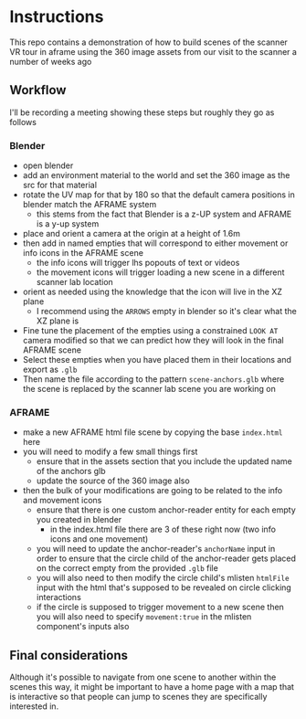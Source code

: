 # Instructions

This repo contains a demonstration of how to build scenes of the scanner VR tour in aframe using the 360 image assets from our visit to the scanner a number of weeks ago

## Workflow

I'll be recording a meeting showing these steps but roughly they go as follows
### Blender
* open blender
* add an environment material to the world and set the 360 image as the src for that material
* rotate the UV map for that by 180 so that the default camera positions in blender match the AFRAME system
    * this stems from the fact that Blender is a z-UP system and AFRAME is a y-up system
* place and orient a camera at the origin at a height of 1.6m 
* then add in named empties that will correspond to either movement  or info icons in the AFRAME scene
    * the info icons will trigger lhs popouts of text or videos
    * the movement icons will trigger  loading a new scene in a different scanner lab location 
* orient as needed using the knowledge that the icon will live in the XZ plane 
    * I recommend using the `ARROWS` empty in blender so it's clear what the XZ plane is
* Fine tune the placement of the empties using a constrained `LOOK AT` camera modified so that we can predict how they will look in the final AFRAME scene
* Select these empties when you have placed them in their locations and export as `.glb`
* Then name the file according to the pattern `scene-anchors.glb` where the scene is replaced by the scanner lab scene you are working on
### AFRAME
* make a new AFRAME html file scene  by copying the base `index.html` here
* you will need to modify a few small things first
    * ensure that in the assets section that you include the updated name of the anchors glb
    * update the source of the 360 image also
* then the bulk of your modifications are going to be related to the info and movement icons
    * ensure that there is one custom anchor-reader entity for each empty you created in blender
        * in the index.html file there are 3 of these right now (two info icons and one movement)
    * you will need to update the anchor-reader's `anchorName` input in order to ensure that the circle child of the anchor-reader gets placed on the correct empty from the provided `.glb` file
    * you will also need to then modify the circle child's mlisten `htmlFile` input with the html that's supposed to be revealed on circle clicking interactions
    * if the circle is supposed to trigger movement to a new scene then you will also need to specify `movement:true` in the mlisten component's inputs also

## Final considerations

Although it's possible to navigate from one scene to another within the scenes this way, it might be important to have a home page with a map that is interactive so that people can jump to scenes they are specifically interested in. 

